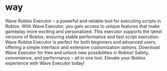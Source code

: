 # way
Wave Roblox Executor – a powerful and reliable tool for executing scripts in Roblox. With Wave Executor, you gain access to unique features that make gameplay more exciting and personalized. This executor supports the latest versions of Roblox, ensuring stable performance and fast script execution. Wave Roblox Executor is perfect for both beginners and advanced users, offering a simple interface and extensive customization options. Download Wave Executor for free and unlock new possibilities in Roblox! Safety, convenience, and performance – all in one tool. Elevate your Roblox experience with Wave Executor today!
